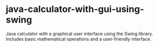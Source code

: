 # java-calculator-with-gui-using-swing
Java calculator with a graphical user interface using the Swing library. Includes basic mathematical operations and a user-friendly interface.
